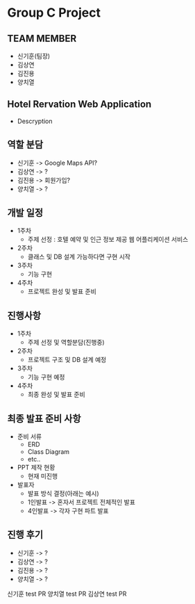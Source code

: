 # Group C Project

## TEAM MEMBER

- 신기훈(팀장)
- 김상연
- 김진용
- 양치열

## Hotel Rervation Web Application
  - Descryption

## 역할 분담

- 신기훈 -> Google Maps API?
- 김상연 -> ?
- 김진용 -> 회원가입?
- 양치열 -> ?

## 개발 일정

- 1주차
  - 주제 선정 : 호텔 예약 및 인근 정보 제공 웹 어플리케이션 서비스
- 2주차
  - 클래스 및 DB 설계 가능하다면 구현 시작
- 3주차
  - 기능 구현
- 4주차
  - 프로젝트 완성 및 발표 준비
  
## 진행사항
- 1주차
  - 주제 선정 및 역할분담(진행중)
- 2주차
  - 프로젝트 구조 및 DB 설계 예정
- 3주차
  - 기능 구현 예정
- 4주차
  - 최종 완성 및 발표 준비

## 최종 발표 준비 사항
- 준비 서류
  - ERD
  - Class Diagram
  - etc..
- PPT 제작 현황
  - 현재 미진행
- 발표자
  - 발표 방식 결정(아래는 예시)
  - 1인발표 -> 혼자서 프로젝트 전체적인 발표
  - 4인발표 -> 각자 구현 파트 발표
  
## 진행 후기
  - 신기훈 -> ?
  - 김상연 -> ?
  - 김진용 -> ?
  - 양치열 -> ?

신기훈 test PR
양치열 test PR
김상연 test PR


